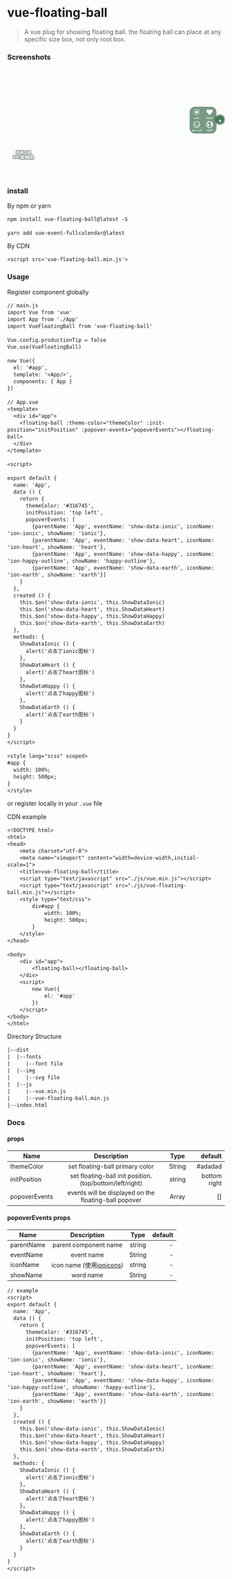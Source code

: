 # vue-floating-ball

> A vue plug for showing floating ball. the floating ball can place at any specific size box, not only root box.

### Screenshots
![screenshots](screenshots.gif)

### install

By npm or yarn
```
npm install vue-floating-ball@latest -S

yarn add vue-event-fullcalendar@latest
```
By CDN
```
<script src='vue-floating-ball.min.js'>
```

### Usage

Register component globally

```
// main.js
import Vue from 'vue'
import App from './App'
import VueFloatingBall from 'vue-floating-ball'

Vue.config.productionTip = false
Vue.use(VueFloatingBall)

new Vue({
  el: '#app',
  template: '<App/>',
  components: { App }
})

// App.vue
<template>
  <div id="app">
    <floating-ball :theme-color="themeColor" :init-position="initPosition" :popover-events="popoverEvents"></floating-ball>
  </div>
</template>

<script>

export default {
  name: 'App',
  data () {
    return {
      themeColor: '#316745',
      initPosition: 'top left',
      popoverEvents: [
        {parentName: 'App', eventName: 'show-data-ionic', iconName: 'ion-ionic', showName: 'ionic'},
        {parentName: 'App', eventName: 'show-data-heart', iconName: 'ion-heart', showName: 'heart'},
        {parentName: 'App', eventName: 'show-data-happy', iconName: 'ion-happy-outline', showName: 'happy-outline'},
        {parentName: 'App', eventName: 'show-data-earth', iconName: 'ion-earth', showName: 'earth'}]
    }
  },
  created () {
    this.$on('show-data-ionic', this.ShowDataIonic)
    this.$on('show-data-heart', this.ShowDataHeart)
    this.$on('show-data-happy', this.ShowDataHappy)
    this.$on('show-data-earth', this.ShowDataEarth)
  },
  methods: {
    ShowDataIonic () {
      alert('点击了ionic图标')
    },
    ShowDataHeart () {
      alert('点击了heart图标')
    },
    ShowDataHappy () {
      alert('点击了happy图标')
    },
    ShowDataEarth () {
      alert('点击了earth图标')
    }
  }
}
</script>

<style lang="scss" scoped>
#app {
  width: 100%;
  height: 500px;
}
</style>

```

or register locally in your `.vue` file

CDN example
```
<!DOCTYPE html>
<html>
<head>
    <meta charset="utf-8">
    <meta name="viewport" content="width=device-width,initial-scale=1">
    <title>vue-floating-ball</title>
    <script type="text/javascript" src="./js/vue.min.js"></script>
    <script type="text/javascript" src="./js/vue-floating-ball.min.js"></script>
    <style type="text/css">
        div#app {
            width: 100%;
            height: 500px;
        }
    </style>
</head>

<body>
    <div id="app">
        <floating-ball></floating-ball>
    </div>
    <script>
        new Vue({
            el: '#app'
        })
    </script>
</body>
</html>
```
Directory Structure
```
|--dist
|  |--fonts
|     |--font file
|  |--img
|     |--svg file
|  |--js
|     |--vue.min.js
|     |--vue-floating-ball.min.js
|--index.html

```

### Docs

#### props

| Name        | Description           | Type           | default |
| -------------|:-------------:|:-------------:| -----:|
| themeColor     | set floating-ball primary color | String | #adadad |
| initPosition      | set floating-ball init position.(top/bottom/left/right) | string | bottom right |
| popoverEvents      | events will be displayed on the floating-ball popover | Array | [] |


#### popoverEvents props

| Name        | Description           | Type           | default |
| -------------|:-------------:|:-------------:| -----:|
| parentName     | parent component name | string | - |
| eventName      | event name | String | - |
| iconName     | icon name (使用[ionicons](http://ionicons.com/)) | string | - |
| showName      | word name | String | - |

```
// example
<script>
export default {
  name: 'App',
  data () {
    return {
      themeColor: '#316745',
      initPosition: 'top left',
      popoverEvents: [
        {parentName: 'App', eventName: 'show-data-ionic', iconName: 'ion-ionic', showName: 'ionic'},
        {parentName: 'App', eventName: 'show-data-heart', iconName: 'ion-heart', showName: 'heart'},
        {parentName: 'App', eventName: 'show-data-happy', iconName: 'ion-happy-outline', showName: 'happy-outline'},
        {parentName: 'App', eventName: 'show-data-earth', iconName: 'ion-earth', showName: 'earth'}]
    }
  },
  created () {
    this.$on('show-data-ionic', this.ShowDataIonic)
    this.$on('show-data-heart', this.ShowDataHeart)
    this.$on('show-data-happy', this.ShowDataHappy)
    this.$on('show-data-earth', this.ShowDataEarth)
  },
  methods: {
    ShowDataIonic () {
      alert('点击了ionic图标')
    },
    ShowDataHeart () {
      alert('点击了heart图标')
    },
    ShowDataHappy () {
      alert('点击了happy图标')
    },
    ShowDataEarth () {
      alert('点击了earth图标')
    }
  }
}
</script>
```


